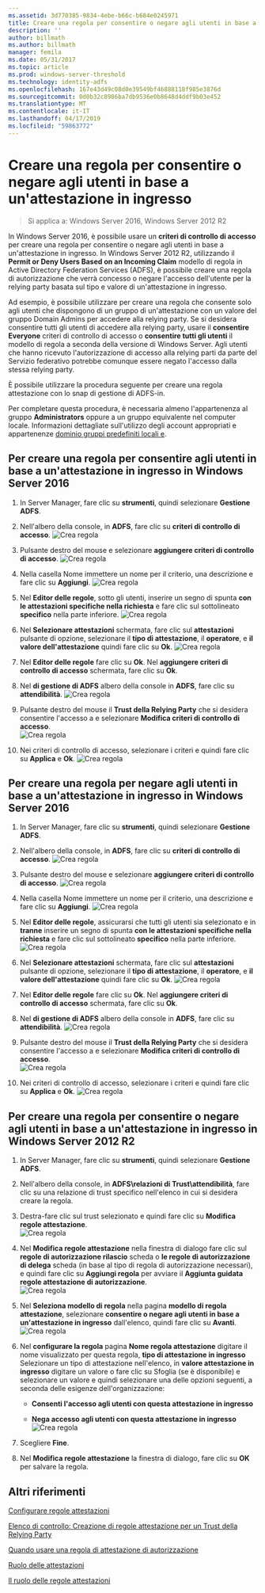 ```yaml
---
ms.assetid: 3d770385-9834-4ebe-b66c-b684e0245971
title: Creare una regola per consentire o negare agli utenti in base a un'attestazione in ingresso
description: ''
author: billmath
ms.author: billmath
manager: femila
ms.date: 05/31/2017
ms.topic: article
ms.prod: windows-server-threshold
ms.technology: identity-adfs
ms.openlocfilehash: 167e43d49c08d0e39549bf46888118f985e3876d
ms.sourcegitcommit: 0d0b32c8986ba7db9536e0b8648d4ddf9b03e452
ms.translationtype: MT
ms.contentlocale: it-IT
ms.lasthandoff: 04/17/2019
ms.locfileid: "59863772"
---
```

# <a name="create-a-rule-to-permit-or-deny-users-based-on-an-incoming-claim"></a>Creare una regola per consentire o negare agli utenti in base a un'attestazione in ingresso 

>Si applica a: Windows Server 2016, Windows Server 2012 R2

In Windows Server 2016, è possibile usare un **criteri di controllo di accesso** per creare una regola per consentire o negare agli utenti in base a un'attestazione in ingresso.  In Windows Server 2012 R2, utilizzando il **Permit or Deny Users Based on an Incoming Claim** modello di regola in Active Directory Federation Services \(ADFS\), è possibile creare una regola di autorizzazione che verrà concesso o negare l'accesso dell'utente per la relying party basata sul tipo e valore di un'attestazione in ingresso. 

Ad esempio, è possibile utilizzare per creare una regola che consente solo agli utenti che dispongono di un gruppo di un'attestazione con un valore del gruppo Domain Admins per accedere alla relying party. Se si desidera consentire tutti gli utenti di accedere alla relying party, usare il **consentire Everyone** criteri di controllo di accesso o **consentire tutti gli utenti** il modello di regola a seconda della versione di Windows Server. Agli utenti che hanno ricevuto l'autorizzazione di accesso alla relying parti da parte del Servizio federativo potrebbe comunque essere negato l'accesso dalla stessa relying party.  
  
È possibile utilizzare la procedura seguente per creare una regola attestazione con lo snap di gestione di ADFS\-in.  
  
Per completare questa procedura, è necessaria almeno l'appartenenza al gruppo **Administrators** oppure a un gruppo equivalente nel computer locale.  Informazioni dettagliate sull'utilizzo degli account appropriati e appartenenze [dominio gruppi predefiniti locali e](https://go.microsoft.com/fwlink/?LinkId=83477).  

## <a name="to-create-a-rule-to-permit-users-based-on-an-incoming-claim-on-windows-server-2016"></a>Per creare una regola per consentire agli utenti in base a un'attestazione in ingresso in Windows Server 2016
 
1.  In Server Manager, fare clic su **strumenti**, quindi selezionare **Gestione ADFS**.  
  
2.  Nell'albero della console, in **ADFS**, fare clic su **criteri di controllo di accesso**. 
![Crea regola](media/Create-a-Rule-to-Permit-or-Deny-Users-Based-on-an-Incoming-Claim/permitdeny3.PNG)

3. Pulsante destro del mouse e selezionare **aggiungere criteri di controllo di accesso**.
![Crea regola](media/Create-a-Rule-to-Permit-or-Deny-Users-Based-on-an-Incoming-Claim/permitdeny4.PNG)

4. Nella casella Nome immettere un nome per il criterio, una descrizione e fare clic su **Aggiungi**.
![Crea regola](media/Create-a-Rule-to-Permit-or-Deny-Users-Based-on-an-Incoming-Claim/permitdeny5.PNG)

5. Nel **Editor delle regole**, sotto gli utenti, inserire un segno di spunta **con le attestazioni specifiche nella richiesta** e fare clic sul sottolineato **specifico** nella parte inferiore.
![Crea regola](media/Create-a-Rule-to-Permit-or-Deny-Users-Based-on-an-Incoming-Claim/permitdeny6.PNG)

6. Nel **Selezionare attestazioni** schermata, fare clic sul **attestazioni** pulsante di opzione, selezionare il **tipo di attestazione**, il **operatore**, e **il valore dell'attestazione** quindi fare clic su **Ok**.
![Crea regola](media/Create-a-Rule-to-Permit-or-Deny-Users-Based-on-an-Incoming-Claim/permitdeny7.PNG)

7.  Nel **Editor delle regole** fare clic su **Ok**.  Nel **aggiungere criteri di controllo di accesso** schermata, fare clic su **Ok**.

8. Nel **di gestione di ADFS** albero della console in **ADFS**, fare clic su **attendibilità**. 
![Crea regola](media/Create-a-Rule-to-Pass-Through-or-Filter-an-Incoming-Claim/claimrule9.PNG)

9.  Pulsante destro del mouse il **Trust della Relying Party** che si desidera consentire l'accesso a e selezionare **Modifica criteri di controllo di accesso**.  
![Crea regola](media/Create-a-Rule-to-Permit-All-Users/permitall2.PNG)

10. Nei criteri di controllo di accesso, selezionare i criteri e quindi fare clic su **Applica** e **Ok**.
![Crea regola](media/Create-a-Rule-to-Permit-or-Deny-Users-Based-on-an-Incoming-Claim/permitdeny8.PNG)

## <a name="to-create-a-rule-to-deny-users-based-on-an-incoming-claim-on-windows-server-2016"></a>Per creare una regola per negare agli utenti in base a un'attestazione in ingresso in Windows Server 2016
 
1.  In Server Manager, fare clic su **strumenti**, quindi selezionare **Gestione ADFS**.  
  
2.  Nell'albero della console, in **ADFS**, fare clic su **criteri di controllo di accesso**. 
![Crea regola](media/Create-a-Rule-to-Permit-or-Deny-Users-Based-on-an-Incoming-Claim/permitdeny3.PNG)

3. Pulsante destro del mouse e selezionare **aggiungere criteri di controllo di accesso**.
![Crea regola](media/Create-a-Rule-to-Permit-or-Deny-Users-Based-on-an-Incoming-Claim/permitdeny4.PNG)

4. Nella casella Nome immettere un nome per il criterio, una descrizione e fare clic su **Aggiungi**.
![Crea regola](media/Create-a-Rule-to-Permit-or-Deny-Users-Based-on-an-Incoming-Claim/permitdeny9.PNG)

5. Nel **Editor delle regole**, assicurarsi che tutti gli utenti sia selezionato e in **tranne** inserire un segno di spunta **con le attestazioni specifiche nella richiesta** e fare clic sul sottolineato **specifico** nella parte inferiore.
![Crea regola](media/Create-a-Rule-to-Permit-or-Deny-Users-Based-on-an-Incoming-Claim/permitdeny10.PNG)

6. Nel **Selezionare attestazioni** schermata, fare clic sul **attestazioni** pulsante di opzione, selezionare il **tipo di attestazione**, il **operatore**, e **il valore dell'attestazione** quindi fare clic su **Ok**.
![Crea regola](media/Create-a-Rule-to-Permit-or-Deny-Users-Based-on-an-Incoming-Claim/permitdeny11.PNG)

7.  Nel **Editor delle regole** fare clic su **Ok**.  Nel **aggiungere criteri di controllo di accesso** schermata, fare clic su **Ok**.

8. Nel **di gestione di ADFS** albero della console in **ADFS**, fare clic su **attendibilità**. 
![Crea regola](media/Create-a-Rule-to-Pass-Through-or-Filter-an-Incoming-Claim/claimrule9.PNG)

9.  Pulsante destro del mouse il **Trust della Relying Party** che si desidera consentire l'accesso a e selezionare **Modifica criteri di controllo di accesso**.  
![Crea regola](media/Create-a-Rule-to-Permit-All-Users/permitall2.PNG)

10. Nei criteri di controllo di accesso, selezionare i criteri e quindi fare clic su **Applica** e **Ok**.
![Crea regola](media/Create-a-Rule-to-Permit-or-Deny-Users-Based-on-an-Incoming-Claim/permitdeny12.PNG)

  
## <a name="to-create-a-rule-to-permit-or-deny-users-based-on-an-incoming-claim-on-windows-server-2012-r2"></a>Per creare una regola per consentire o negare agli utenti in base a un'attestazione in ingresso in Windows Server 2012 R2
  
1.  In Server Manager, fare clic su **strumenti**, quindi selezionare **Gestione ADFS**.    
  
2.  Nell'albero della console, in **ADFS\\relazioni di Trust\\attendibilità**, fare clic su una relazione di trust specifico nell'elenco in cui si desidera creare la regola.  
  
3.  Destra\-fare clic sul trust selezionato e quindi fare clic su **Modifica regole attestazione**.  
![Crea regola](media/Create-a-Rule-to-Pass-Through-or-Filter-an-Incoming-Claim/claimrule6.PNG)   

4.  Nel **Modifica regole attestazione** nella finestra di dialogo fare clic sul **regole di autorizzazione rilascio** scheda o **le regole di autorizzazione di delega** scheda \(in base al tipo di regola di autorizzazione necessari\), e quindi fare clic su **Aggiungi regola** per avviare il **Aggiunta guidata regole attestazione di autorizzazione**.  
![Crea regola](media/Create-a-Rule-to-Permit-All-Users/permitall5.PNG)

5.  Nel **Seleziona modello di regola** nella pagina **modello di regola attestazione**, selezionare **consentire o negare agli utenti in base a un'attestazione in ingresso** dall'elenco, quindi fare clic su **Avanti**.  
![Crea regola](media/Create-a-Rule-to-Permit-or-Deny-Users-Based-on-an-Incoming-Claim/permitdeny1.PNG)

6.  Nel **configurare la regola** pagina **Nome regola attestazione** digitare il nome visualizzato per questa regola, **tipo di attestazione in ingresso** Selezionare un tipo di attestazione nell'elenco, in **valore attestazione in ingresso** digitare un valore o fare clic su Sfoglia \(se è disponibile\) e selezionare un valore e quindi selezionare una delle opzioni seguenti, a seconda delle esigenze dell'organizzazione:  
  
    -   **Consenti l'accesso agli utenti con questa attestazione in ingresso**  
  
    -   **Nega accesso agli utenti con questa attestazione in ingresso**  
![Crea regola](media/Create-a-Rule-to-Permit-or-Deny-Users-Based-on-an-Incoming-Claim/permitdeny2.PNG)  
7.  Scegliere **Fine**.  
  
8.  Nel **Modifica regole attestazione** la finestra di dialogo, fare clic su **OK** per salvare la regola.  

## <a name="additional-references"></a>Altri riferimenti 
[Configurare regole attestazioni](Configure-Claim-Rules.md)  
 
[Elenco di controllo: Creazione di regole attestazione per un Trust della Relying Party](https://technet.microsoft.com/library/ee913578.aspx)  
  
[Quando usare una regola di attestazione di autorizzazione](../../ad-fs/technical-reference/When-to-Use-an-Authorization-Claim-Rule.md)  

[Ruolo delle attestazioni](../../ad-fs/technical-reference/The-Role-of-Claims.md)  
  
[Il ruolo delle regole attestazioni](../../ad-fs/technical-reference/The-Role-of-Claim-Rules.md)  
